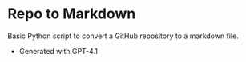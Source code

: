 # Repo to Markdown
Basic Python script to convert a GitHub repository to a markdown file.

* Generated with GPT-4.1
